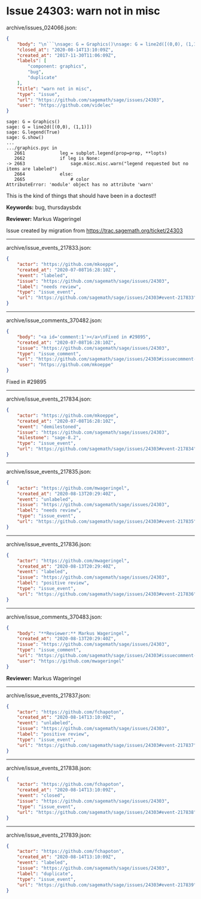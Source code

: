 # Issue 24303: warn not in misc

archive/issues_024066.json:
```json
{
    "body": "\n```\nsage: G = Graphics()\nsage: G = line2d([(0,0), (1,1)])\nsage: G.legend(True)\nsage: G.show()\n...\n.../graphics.pyc in\n   2661             leg = subplot.legend(prop=prop, **lopts)\n   2662             if leg is None:\n-> 2663                 sage.misc.misc.warn(\"legend requested but no items are labeled\")\n   2664             else:\n   2665                 # color\nAttributeError: 'module' object has no attribute 'warn'\n```\n\nThis is the kind of things that should have been in a doctest!!\n\n**Keywords:** bug, thursdaysbdx\n\n**Reviewer:** Markus Wageringel\n\nIssue created by migration from https://trac.sagemath.org/ticket/24303\n\n",
    "closed_at": "2020-08-14T13:10:09Z",
    "created_at": "2017-11-30T11:06:09Z",
    "labels": [
        "component: graphics",
        "bug",
        "duplicate"
    ],
    "title": "warn not in misc",
    "type": "issue",
    "url": "https://github.com/sagemath/sage/issues/24303",
    "user": "https://github.com/videlec"
}
```

```
sage: G = Graphics()
sage: G = line2d([(0,0), (1,1)])
sage: G.legend(True)
sage: G.show()
...
.../graphics.pyc in
   2661             leg = subplot.legend(prop=prop, **lopts)
   2662             if leg is None:
-> 2663                 sage.misc.misc.warn("legend requested but no items are labeled")
   2664             else:
   2665                 # color
AttributeError: 'module' object has no attribute 'warn'
```

This is the kind of things that should have been in a doctest!!

**Keywords:** bug, thursdaysbdx

**Reviewer:** Markus Wageringel

Issue created by migration from https://trac.sagemath.org/ticket/24303





---

archive/issue_events_217833.json:
```json
{
    "actor": "https://github.com/mkoeppe",
    "created_at": "2020-07-08T16:28:10Z",
    "event": "labeled",
    "issue": "https://github.com/sagemath/sage/issues/24303",
    "label": "needs review",
    "type": "issue_event",
    "url": "https://github.com/sagemath/sage/issues/24303#event-217833"
}
```



---

archive/issue_comments_370482.json:
```json
{
    "body": "<a id='comment:1'></a>\nFixed in #29895",
    "created_at": "2020-07-08T16:28:10Z",
    "issue": "https://github.com/sagemath/sage/issues/24303",
    "type": "issue_comment",
    "url": "https://github.com/sagemath/sage/issues/24303#issuecomment-370482",
    "user": "https://github.com/mkoeppe"
}
```

<a id='comment:1'></a>
Fixed in #29895



---

archive/issue_events_217834.json:
```json
{
    "actor": "https://github.com/mkoeppe",
    "created_at": "2020-07-08T16:28:10Z",
    "event": "demilestoned",
    "issue": "https://github.com/sagemath/sage/issues/24303",
    "milestone": "sage-8.2",
    "type": "issue_event",
    "url": "https://github.com/sagemath/sage/issues/24303#event-217834"
}
```



---

archive/issue_events_217835.json:
```json
{
    "actor": "https://github.com/mwageringel",
    "created_at": "2020-08-13T20:29:40Z",
    "event": "unlabeled",
    "issue": "https://github.com/sagemath/sage/issues/24303",
    "label": "needs review",
    "type": "issue_event",
    "url": "https://github.com/sagemath/sage/issues/24303#event-217835"
}
```



---

archive/issue_events_217836.json:
```json
{
    "actor": "https://github.com/mwageringel",
    "created_at": "2020-08-13T20:29:40Z",
    "event": "labeled",
    "issue": "https://github.com/sagemath/sage/issues/24303",
    "label": "positive review",
    "type": "issue_event",
    "url": "https://github.com/sagemath/sage/issues/24303#event-217836"
}
```



---

archive/issue_comments_370483.json:
```json
{
    "body": "**Reviewer:** Markus Wageringel",
    "created_at": "2020-08-13T20:29:40Z",
    "issue": "https://github.com/sagemath/sage/issues/24303",
    "type": "issue_comment",
    "url": "https://github.com/sagemath/sage/issues/24303#issuecomment-370483",
    "user": "https://github.com/mwageringel"
}
```

**Reviewer:** Markus Wageringel



---

archive/issue_events_217837.json:
```json
{
    "actor": "https://github.com/fchapoton",
    "created_at": "2020-08-14T13:10:09Z",
    "event": "unlabeled",
    "issue": "https://github.com/sagemath/sage/issues/24303",
    "label": "positive review",
    "type": "issue_event",
    "url": "https://github.com/sagemath/sage/issues/24303#event-217837"
}
```



---

archive/issue_events_217838.json:
```json
{
    "actor": "https://github.com/fchapoton",
    "created_at": "2020-08-14T13:10:09Z",
    "event": "closed",
    "issue": "https://github.com/sagemath/sage/issues/24303",
    "type": "issue_event",
    "url": "https://github.com/sagemath/sage/issues/24303#event-217838"
}
```



---

archive/issue_events_217839.json:
```json
{
    "actor": "https://github.com/fchapoton",
    "created_at": "2020-08-14T13:10:09Z",
    "event": "labeled",
    "issue": "https://github.com/sagemath/sage/issues/24303",
    "label": "duplicate",
    "type": "issue_event",
    "url": "https://github.com/sagemath/sage/issues/24303#event-217839"
}
```
